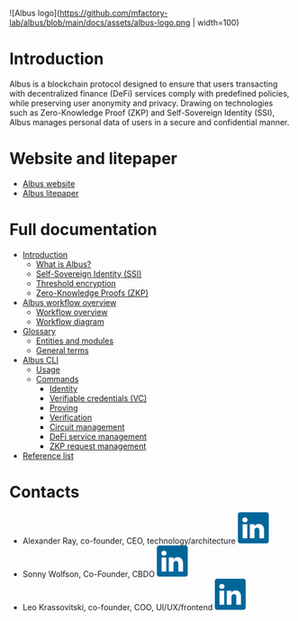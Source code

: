 ![Albus logo](https://github.com/mfactory-lab/albus/blob/main/docs/assets/albus-logo.png | width=100)

# Introduction

Albus is a blockchain protocol designed to ensure that users transacting with decentralized finance (DeFi) services comply with predefined policies, while preserving user anonymity and privacy. Drawing on technologies such as Zero-Knowledge Proof (ZKP) and Self-Sovereign Identity (SSI), Albus manages personal data of users in a secure and confidential manner. 

# Website and litepaper

- [Albus website](https://albus.finance/)<br>
- [Albus litepaper](https://albus.finance/assets/download/litepaper.pdf)

# Full documentation

- [Introduction](https://github.com/mfactory-lab/albus/wiki)
  - [What is Albus?](https://github.com/mfactory-lab/albus/wiki#what-is-albus)
  - [Self-Sovereign Identity (SSI)](https://github.com/mfactory-lab/albus/wiki#self-sovereign-identity-ssi)
  - [Threshold encryption](https://github.com/mfactory-lab/albus/wiki#self-sovereign-identity-ssi)
  - [Zero-Knowledge Proofs (ZKP)](https://github.com/mfactory-lab/albus/wiki#zero-knowledge-proofs-zkp)
- [Albus workflow overview](https://github.com/mfactory-lab/albus/wiki/Albus-workflow)
  - [Workflow overview](https://github.com/mfactory-lab/albus/wiki/Albus-workflow#workflow-overview)
  - [Workflow diagram](https://github.com/mfactory-lab/albus/wiki/Albus-workflow#worflow-diagram)
- [Glossary](https://github.com/mfactory-lab/albus/wiki/Glossary)
  - [Entities and modules](https://github.com/mfactory-lab/albus/wiki/Glossary#entities-and-modules)
  - [General terms](https://github.com/mfactory-lab/albus/wiki/Glossary#general-terms)
- [Albus CLI](https://github.com/mfactory-lab/albus/wiki/Albus-CLI)
  - [Usage](https://github.com/mfactory-lab/albus/wiki/Albus-CLI#usage)
  - [Commands](https://github.com/mfactory-lab/albus/wiki/Albus-CLI#commands)
    - [Identity](https://github.com/mfactory-lab/albus/wiki/Albus-CLI#identity)
    - [Verifiable credentials (VC)](https://github.com/mfactory-lab/albus/wiki/Albus-CLI#verifiable-credentials-vc)
    - [Proving](https://github.com/mfactory-lab/albus/wiki/Albus-CLI#proving)
    - [Verification](https://github.com/mfactory-lab/albus/wiki/Albus-CLI#verification)
    - [Circuit management](https://github.com/mfactory-lab/albus/wiki/Albus-CLI#circuit-management)
    - [DeFi service management](https://github.com/mfactory-lab/albus/wiki/Albus-CLI#defi-service-management)
    - [ZKP request management](https://github.com/mfactory-lab/albus/wiki/Albus-CLI#zkp-request-management)
- [Reference list](https://github.com/mfactory-lab/albus/wiki/Reference-list)

# Contacts

- Alexander Ray, co-founder, CEO, technology/architecture [![LinkedIn logo](https://github.com/mfactory-lab/albus/blob/main/docs/assets/linkedin-a75760c5.svg)](https://www.linkedin.com/in/alex-a-ray/)<br>
- Sonny Wolfson, Co-Founder, CBDO [![LinkedIn logo](https://github.com/mfactory-lab/albus/blob/main/docs/assets/linkedin-a75760c5.svg)](https://www.linkedin.com/in/sonny-wolfson-22297621/)<br>
- Leo Krassovitski, co-founder, COO, UI/UX/frontend [![LinkedIn logo](https://github.com/mfactory-lab/albus/blob/main/docs/assets/linkedin-a75760c5.svg)](https://www.linkedin.com/in/leonid-krassovitski/)
